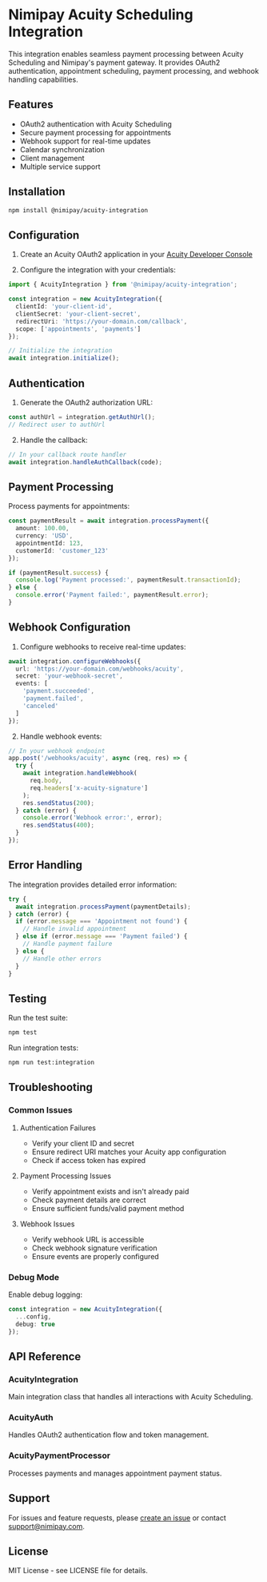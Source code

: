 # Nimipay Acuity Scheduling Integration

This integration enables seamless payment processing between Acuity Scheduling and Nimipay's payment gateway. It provides OAuth2 authentication, appointment scheduling, payment processing, and webhook handling capabilities.

## Features

- OAuth2 authentication with Acuity Scheduling
- Secure payment processing for appointments
- Webhook support for real-time updates
- Calendar synchronization
- Client management
- Multiple service support

## Installation

```bash
npm install @nimipay/acuity-integration
```

## Configuration

1. Create an Acuity OAuth2 application in your [Acuity Developer Console](https://developers.acuityscheduling.com/)

2. Configure the integration with your credentials:

```typescript
import { AcuityIntegration } from '@nimipay/acuity-integration';

const integration = new AcuityIntegration({
  clientId: 'your-client-id',
  clientSecret: 'your-client-secret',
  redirectUri: 'https://your-domain.com/callback',
  scope: ['appointments', 'payments']
});

// Initialize the integration
await integration.initialize();
```

## Authentication

1. Generate the OAuth2 authorization URL:

```typescript
const authUrl = integration.getAuthUrl();
// Redirect user to authUrl
```

2. Handle the callback:

```typescript
// In your callback route handler
await integration.handleAuthCallback(code);
```

## Payment Processing

Process payments for appointments:

```typescript
const paymentResult = await integration.processPayment({
  amount: 100.00,
  currency: 'USD',
  appointmentId: 123,
  customerId: 'customer_123'
});

if (paymentResult.success) {
  console.log('Payment processed:', paymentResult.transactionId);
} else {
  console.error('Payment failed:', paymentResult.error);
}
```

## Webhook Configuration

1. Configure webhooks to receive real-time updates:

```typescript
await integration.configureWebhooks({
  url: 'https://your-domain.com/webhooks/acuity',
  secret: 'your-webhook-secret',
  events: [
    'payment.succeeded',
    'payment.failed',
    'canceled'
  ]
});
```

2. Handle webhook events:

```typescript
// In your webhook endpoint
app.post('/webhooks/acuity', async (req, res) => {
  try {
    await integration.handleWebhook(
      req.body,
      req.headers['x-acuity-signature']
    );
    res.sendStatus(200);
  } catch (error) {
    console.error('Webhook error:', error);
    res.sendStatus(400);
  }
});
```

## Error Handling

The integration provides detailed error information:

```typescript
try {
  await integration.processPayment(paymentDetails);
} catch (error) {
  if (error.message === 'Appointment not found') {
    // Handle invalid appointment
  } else if (error.message === 'Payment failed') {
    // Handle payment failure
  } else {
    // Handle other errors
  }
}
```

## Testing

Run the test suite:

```bash
npm test
```

Run integration tests:

```bash
npm run test:integration
```

## Troubleshooting

### Common Issues

1. Authentication Failures
   - Verify your client ID and secret
   - Ensure redirect URI matches your Acuity app configuration
   - Check if access token has expired

2. Payment Processing Issues
   - Verify appointment exists and isn't already paid
   - Check payment details are correct
   - Ensure sufficient funds/valid payment method

3. Webhook Issues
   - Verify webhook URL is accessible
   - Check webhook signature verification
   - Ensure events are properly configured

### Debug Mode

Enable debug logging:

```typescript
const integration = new AcuityIntegration({
  ...config,
  debug: true
});
```

## API Reference

### AcuityIntegration

Main integration class that handles all interactions with Acuity Scheduling.

### AcuityAuth

Handles OAuth2 authentication flow and token management.

### AcuityPaymentProcessor

Processes payments and manages appointment payment status.

## Support

For issues and feature requests, please [create an issue](https://github.com/your-repo/issues) or contact support@nimipay.com.

## License

MIT License - see LICENSE file for details.
